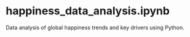 # happiness_data_analysis.ipynb
Data analysis of global happiness trends and key drivers using Python.
